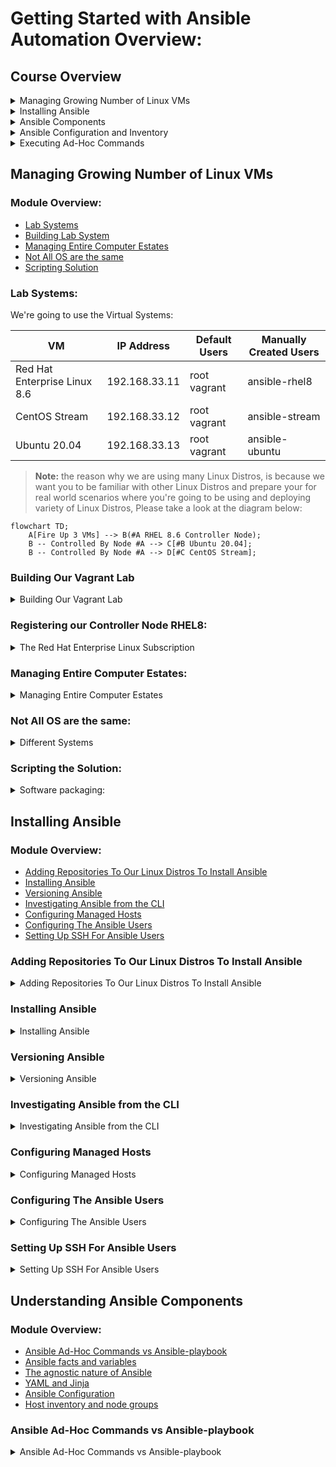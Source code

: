 # Getting Started with Ansible Automation Overview:

## Course Overview

<details><summary> Managing Growing Number of Linux VMs</summary>

- [Managing Entire Computer Estates](https://github.com/Abdulhamid97Mousa/RHCE_EX294_Study_Group/wiki/Linux-Administration-with-Ansible:-Getting-Started-with-Ansible-Automation#managing-entire-computer-estates)
- [Building the Vagrant Labs](https://github.com/Abdulhamid97Mousa/RHCE_EX294_Study_Group/wiki/Linux-Administration-with-Ansible:-Getting-Started-with-Ansible-Automation#building-our-vagrant-lab)
- [The Red Hat Enterprise Linux Subscription](https://github.com/Abdulhamid97Mousa/RHCE_EX294_Study_Group/wiki/Linux-Administration-with-Ansible:-Getting-Started-with-Ansible-Automation#registering-our-controller-node-rhel8)
- [Not All OSs Are the Same](https://github.com/Abdulhamid97Mousa/RHCE_EX294_Study_Group/wiki/Linux-Administration-with-Ansible:-Getting-Started-with-Ansible-Automation#not-all-os-are-the-same)
- [Scripting Solution](https://github.com/Abdulhamid97Mousa/RHCE_EX294_Study_Group/wiki/Linux-Administration-with-Ansible:-Getting-Started-with-Ansible-Automation#scripting-the-solution)

</details>

<details><summary> Installing Ansible</summary>

-  [Adding Repositories To Our Linux Distros To Install Ansible](https://github.com/Abdulhamid97Mousa/RHCE_EX294_Study_Group/wiki/Linux-Administration-with-Ansible:-Getting-Started-with-Ansible-Automation#adding-repositories-to-our-linux-distros-to-install-ansible)
-  [Installing Ansible](https://github.com/Abdulhamid97Mousa/RHCE_EX294_Study_Group/wiki/Linux-Administration-with-Ansible:-Getting-Started-with-Ansible-Automation#installing-ansible-1)
-  [Versioning Ansible](https://github.com/Abdulhamid97Mousa/RHCE_EX294_Study_Group/wiki/Linux-Administration-with-Ansible:-Getting-Started-with-Ansible-Automation#versioning-ansible)
-  [investigating Ansible from CLI](https://github.com/Abdulhamid97Mousa/RHCE_EX294_Study_Group/wiki/Linux-Administration-with-Ansible:-Getting-Started-with-Ansible-Automation#investigating-ansible-from-the-cli)

</details>

<details><summary>Ansible Components</summary>

- [Ansible Ad-Hoc Commands vs Ansible-playbook]()
- [Ansible Facts and Variables]()
- [The agnostic nature of Ansible]()
- [YAML and Jinja]()
- [Ansible Configuration]()
- [Host inventory and Node Groups]()


</details>

<details><summary>Ansible Configuration and Inventory</summary>

-  [Adding Repositories To Our Linux Distros To Install Ansible](https://github.com/Abdulhamid97Mousa/RHCE_EX294_Study_Group/wiki/Linux-Administration-with-Ansible:-Getting-Started-with-Ansible-Automation#adding-repositories-to-our-linux-distros-to-install-ansible)

</details>

<details><summary>Executing Ad-Hoc Commands</summary>

-  [Adding Repositories To Our Linux Distros To Install Ansible](https://github.com/Abdulhamid97Mousa/RHCE_EX294_Study_Group/wiki/Linux-Administration-with-Ansible:-Getting-Started-with-Ansible-Automation#adding-repositories-to-our-linux-distros-to-install-ansible)

</details>

## Managing Growing Number of Linux VMs

### Module Overview:
-  [Lab Systems](https://github.com/Abdulhamid97Mousa/RHCE_EX294_Study_Group/wiki/Linux-Administration-with-Ansible-Getting-Started-with-Ansible-Automation/_edit#lab-systems) 
-  [Building Lab System](https://github.com/Abdulhamid97Mousa/RHCE_EX294_Study_Group/wiki/Linux-Administration-with-Ansible:-Getting-Started-with-Ansible-Automation#building-our-vagrant-lab)
-  [Managing Entire Computer Estates](https://github.com/Abdulhamid97Mousa/RHCE_EX294_Study_Group/wiki/Linux-Administration-with-Ansible:-Getting-Started-with-Ansible-Automation#managing-entire-computer-estates)
-  [Not All OS are the same](https://github.com/Abdulhamid97Mousa/RHCE_EX294_Study_Group/wiki/Linux-Administration-with-Ansible:-Getting-Started-with-Ansible-Automation#not-all-os-are-the-same)
-  [Scripting Solution](https://github.com/Abdulhamid97Mousa/RHCE_EX294_Study_Group/wiki/Linux-Administration-with-Ansible:-Getting-Started-with-Ansible-Automation#scripting-the-solution)


### Lab Systems:
We're going to use the Virtual Systems:

| VM     | IP Address | Default Users | Manually Created Users |
| ---      | ---       | ---       | ---       |
| Red Hat Enterprise Linux 8.6 | 192.168.33.11 | root  vagrant | ansible-rhel8 |
| CentOS Stream    | 192.168.33.12 | root  vagrant | ansible-stream |
| Ubuntu 20.04    | 192.168.33.13 | root  vagrant  | ansible-ubuntu |




> **Note:** the reason why we are using many Linux Distros, is because we want you to be familiar with other Linux Distros and prepare your for real world scenarios where you're going to be using and deploying variety of Linux Distros, Please take a look at the diagram below:

```mermaid
flowchart TD;
    A[Fire Up 3 VMs] --> B(#A RHEL 8.6 Controller Node);
    B -- Controlled By Node #A --> C[#B Ubuntu 20.04];
    B -- Controlled By Node #A --> D[#C CentOS Stream];
```

### Building Our Vagrant Lab

<details><summary>Building Our Vagrant Lab</summary>

### Building Our Vagrant Lab:

#### Installing the necessary software
In order to be able to follow along you need to install the following software, remember software version is important. therefore, go to the following websites and install the specified software only and in the same order.
   
> The **VirtualBox and Extension Pack** need to be downloaded with the same version. for example, if you decided to install VirtualBox 6.1 and your Extension Pack has the 5.0 build/version you'll probably run through a compatibility issues, you must then download VirtualBox and the extension pack with the same version, the recommended version for both should be 6.1 version to avoid bugs or download failure.
   
1. Install the latest VirtualBox, Virtualization technology has many flavors, you can decide whether to use VMware Workstation, Oracle VirtualBox, and Virtmanager. and for this repository it's recommended that you use VirtualBox, Please install VirtualBox and VirtualBox Extension Pack.
   
   - How to install VirtualBox, please go to the following links to install VirtualBox and Extension Pack or you can follow the image links, starting by installing `VirtualBox graphical User Interface Version 6.1.36`, and if you're using windows make sure to choose Windows, or select MacOS if you're using MacOS, for windows users, please install [VirtualBox 6.1 (active maintenance)](https://download.virtualbox.org/virtualbox/6.1.40/VirtualBox-6.1.40-154048-Win.exe) or you can go to [https://www.virtualbox.org/wiki/Downloads](https://www.virtualbox.org/) and install newer versions at your peril.
   

   - How to install VirtualBox Extension Pack, go to this link for installation [Oracle_VM_VirtualBox_Extension_Pack-6.1.36.vbox-extpack](https://download.virtualbox.org/virtualbox/6.1.36/Oracle_VM_VirtualBox_Extension_Pack-6.1.36-152435.vbox-extpack)
   
> After you've installed VirtualBox and Extension Pack Successfully, you need to add the Extension Pack to VirtualBox, and how to do it ? well, you need to follow the next bullet point, open it and follow along.

<details><summary>How to add the extension pack to VirtualBox</summary>

<br></br>

![image](https://user-images.githubusercontent.com/80536675/200651756-036369ef-0a33-401d-9c12-f401b2470522.png)

![image](https://user-images.githubusercontent.com/80536675/200651793-a756c55f-66ea-428d-b705-0f85b0cfef02.png)

![image](https://user-images.githubusercontent.com/80536675/200651827-9c41590b-e72a-4781-a33b-afd1e42af6ea.png)

![image](https://user-images.githubusercontent.com/80536675/200651872-032531a9-4744-47df-b480-82ef233f8c30.png)

![image](https://user-images.githubusercontent.com/80536675/200652048-b9e47e2c-e6ac-4c60-a9d0-a4aba0a5875a.png)

</details>


2. Install Latest version of Vagrant, Vagrant enables users to create and configure lightweight, reproducible, and portable development environments.
   - To install vagrant please go to this website https://www.vagrantup.com/downloads.html, select Windows and 64-bit or 32-bit depends on your OS
   
<details><summary>How to Install Vagrant</summary>

<br></br>

![image](https://user-images.githubusercontent.com/80536675/200653238-a6f6f187-9017-4b2b-b4b5-8c97daea58a5.png)

</details>


#### Create The Required Directories In The Host OS
In order to create following directories correctly, make sure to follow the next steps.
1. Go to `C:/Users/user-name/vagrant` on your Host OS, you need to create a directory called `vagrant` and Under the vagrant Directory create another sub-directory called `ansible`, your directory tree should be: `C:/Users/user-name/vagrant/ansible/`
2. Inside your `C:/Users/user-name/vagrant/ansible/` directory you need to install or write your own `Vagrantfile`
   - To install the Vagrantfile go to this link: [Vagrantfile](https://github.com/Abdulhamid97Mousa/RHCE_EX294_ExamPrep/blob/main/Linux%20Administration%20with%20Ansible%20Getting%20Started%20with%20Ansible%20Automation/Demo_1/Vagrantfile)

3. if you are facing trouble with these two bullet points, I've got images that could help you in creating these directories in the correct places.

<details><summary>How does Vagrantfile look like</summary>

<br></br>

![image](https://user-images.githubusercontent.com/80536675/200665970-9024fc15-f871-4c14-a468-74484e829035.png)

</details>

<details><summary>How to Install Vagrantfile</summary>

<br></br>

![image](https://user-images.githubusercontent.com/80536675/200666495-6293ef9b-182e-4739-8b69-0b864620a229.png)
![image](https://user-images.githubusercontent.com/80536675/200666520-a2d0961e-a9d1-460f-8f76-1a68ccfa991b.png)

</details>


4. After installing `Vagrantfile` please place it under the ansible directory.

<details><summary>Where to place the Vagrantfile</summary>

<br></br>

![image](https://user-images.githubusercontent.com/80536675/200659505-1f4ca412-efdf-4fd5-912c-26898ccd8a41.png)

</details>


### Running Vagrant And Fire Up Our VMS:

In this section, we are going to use the `PowerShell` or optionally use `SecureCRT 8.7` to run our script, our script is going to create VMs for us,
the VMs are being mentioned earlier in the diagram, and At this moment we don't have any VMs currently running.

<details><summary>Refer to these image for assistance:</summary>

<br></br>

![image](https://user-images.githubusercontent.com/80536675/200663239-1725be30-25d2-42b9-8624-9be6c1d5d118.png)
![image](https://user-images.githubusercontent.com/80536675/200661448-401aa05d-49e8-48db-9a4a-e07f6b81e6e3.png)
![image](https://user-images.githubusercontent.com/80536675/200661637-b97ea383-3402-4de1-bc59-408ececd4c82.png)

</details>

> Here we can see that we're being placed at the directory `C:\Users\pc` if you run `PowerShell` as administrator, then you will be placed at this directory `C:\Windows\systems32`, being and administrator or not, it doesn't matter.

> Next, in order to run your script Vagrant file you need change your current directory `C:\Windows\systems32` to `C:\Users\user-name\vagrant\ansible\`, to do that you need to enter the following Command:
```
cd C:\Users\user-name\vagrant\ansible
```
<details><summary>Refer to this image:</summary>
 
<br></br>

![image](https://user-images.githubusercontent.com/80536675/200673183-437389d5-1b63-4b3a-9de2-c21d0815dbd5.png)


</details>

> To create and fire-up our VMs we just need enter the command:
```
vagrant up
```

<details><summary>Refer to this image:</summary> 

<br></br>

![image](https://user-images.githubusercontent.com/80536675/200664725-68905011-143e-4d05-ad13-00e948a1dc35.png)
![image](https://user-images.githubusercontent.com/80536675/200664930-b17a10c3-4765-4b2c-a9ad-81297140c56f.png)


</details>

### Verifying and Connectivity to Our VMs:

In this section I'm going to use another software instead of `PowerShell` called `SecureCRT`, Why would i do that?
well, working with PowerShell is good but some commands won't be accessible to you and the interface is rigid in my opinion. therefore, i recommend that you install SecureCRT 8.7, to install SecureCRT 8.7 go to this link: [VanDyke_SecureCRT_and_SecureFX_8.7.2_Build_2214.rar](https://getintopc.com/softwares/file-sharing/vandyke-securecrt-and-securefx-free-download/)

> Working with PowerShell or SecureCRT is almost the same.

<details><summary>After installing SecureCRT 8.7 version, open it and make sure you have an interface similar to mine</summary>

<br></br>
![image](https://user-images.githubusercontent.com/80536675/200668826-c367c8ea-3a0b-488b-a0f9-35143e8029e9.png)

</details>

- Next, you need to connect to your local shell.

<details><summary>Please refer to the following images for assistance</summary>

<br></br>
![image](https://user-images.githubusercontent.com/80536675/200668878-4c228deb-c689-4a56-a507-cddce932817e.png)
![image](https://user-images.githubusercontent.com/80536675/200669073-c7061f0c-69cf-4899-8cb4-ff8d97631c50.png)

</details>

- Go to `C:/Users/user-name/vagrant/ansible/` and enter the command: `vagrant ssh rhel8` to ssh to each of your VMs, remember VMs names are `rhel8`,`ubuntu` and `stream`, open another window and do the same for ubuntu and CentOS stream:

```
cd C:\Users\user-name\vagrant\ansible
vagrant ssh rhel8
```

<details><summary>Refer to the following images for assistance:</summary>

<br></br>
![image](https://user-images.githubusercontent.com/80536675/200670128-125e327b-83cc-4fc1-8e71-933031b65782.png)
![image](https://user-images.githubusercontent.com/80536675/200670681-a211ef91-1bd6-4b39-8bfd-ec0c9045808c.png)
![image](https://user-images.githubusercontent.com/80536675/200670882-0d42ffb5-af92-4441-9314-0930a8cb6701.png)

</details>

</details>



### Registering our Controller Node RHEL8:

<details><summary>The Red Hat Enterprise Linux Subscription </summary>

Once we're connected to our rhel8 VM, we need to Subscribe to Red hat developer portal, to get more information about [No-cost Red Hat Enterprise Linux Individual Developer Subscription:](https://developers.redhat.com/articles/faqs-no-cost-red-hat-enterprise-linux#)

> We must subscribe to Redhat developer program's to use Ansible, if we're not subscribed we won't be able to use ansible, we're still able to use ansible within other distributions such as, ubuntu and stream.

1. We need to check if our Rhel8 System is being subscribed to Redhat developer program's or not, you need to enter the command:
```
sudo subscription-manager status
```
<details><summary>Refer to these images</summary>

<br></br>
![image](https://user-images.githubusercontent.com/80536675/200679347-086de602-3315-4330-93ea-4b344ef55a65.png)

</details>

2. To subscribe to Red hat developer program's, we need to go to this website and sign up:[developers.redhat.com](https://developers.redhat.com/)

<details><summary>Refer to these images to sign up to developers.redhat.com</summary>

<br></br>
![image](https://user-images.githubusercontent.com/80536675/200680545-6e6483e4-e1ab-4589-ae1b-2ede1a37a6ac.png)

</details>

> **Note:** Simple content access simplifies administrator workflows so that you can add, remove, or renew system registrations in a streamlined “register and run” experience. Simply connect Red Hat Enterprise Linux systems and begin installing software. [Learn more about simple content access enablement](https://access.redhat.com/management#)

3. Next, we need to `Disable Simple content access for Red Hat`:[Overview page](https://access.redhat.com/management)

<details><summary>Refer to these images to Disable Simple content access for Red Hat</summary>

<br></br>
![image](https://user-images.githubusercontent.com/80536675/200681510-9465c72e-c7c6-437f-bf09-5fba783a4497.png)

</details>

> In short, If you don't Disable Simple content access for Red Hat, your Rhel8 overall status: is going to be Disabled, make sure Simple contect access is disabled on Redhat developer portal, please check the following images for further assistance.

<details><summary>Refer to these images to disable Simple content access for red hat</summary>

<br></br>
![image](https://user-images.githubusercontent.com/80536675/200686282-a5bc7173-d000-41f9-9d3e-528424e05574.png)
![image](https://user-images.githubusercontent.com/80536675/200683574-faedd341-a80c-45e5-824c-186b058c7d89.png)

</details>

</details>

### Managing Entire Computer Estates:

<details><summary>Managing Entire Computer Estates</summary>

you can manage systems in the following ways:

1. Server by Server
   - connecting to each and every single server
   - execute different command while using different linux distributions

2. Scripting Solution
   - As the number of servers grow, shell scripting helped automate the solution and added reliability.

</details>


### Not All OS are the same:

<details><summary>Different Systems</summary>

> **Note:** Whilst our discreet commands or scripts can manage our systems, We're still facing the complexity of managing many and different Linux distributions at once, since we use different commands while using different Linux distributions it's difficult to remember each command or how to create a shell script that can work on many distros, and ansible can solve this problem and it is the ultimate solution against varying Linux distributions, we are going to see the agnostic nature of Ansible, in this repository.

For example, let's say that we want to install a package, any package, the command on rhel8 is not going to be the same as in ubuntu 20.04.

</details>

### Scripting the Solution:

<details><summary>Software packaging:</summary>

  - while using ubuntu the command to install a package is: `apt-get` and 'apt' stands for advance packaging tool
  - while using Rhel8 the command to install a package is: `yum/dnf install` and 'yum' yellow updater manager
- To install vim for example, on Rhel8 `vim` is called `vim-enhanced` whereas on ubuntu it's just called `vim`
- For this problem we can create a shell script that can install vim on Rhel8 CentOS, and ubuntu, Please go to [install-vim.sh](https://github.com/Abdulhamid97Mousa/RHCE_EX294_ExamPrep/blob/main/Linux%20Administration%20with%20Ansible%20Getting%20Started%20with%20Ansible%20Automation/Demo_1/install-vim.sh), you have the choice to write the bash script or download it, after you install it make sure to go to rhel8 and enter the command; `vim install-vim.sh` and then enter the command: `bash install-vim.sh`, if you're looking for the script it self refer to the link above.

> The script provided above supposed to install vim on all VMs.

<details><summary>I've created a shell script that cad do that, please refer to the following images for assistance:</summary> 

<br></br>
![image](https://user-images.githubusercontent.com/80536675/200691847-f1bc7d19-9684-4a85-a512-170de70f8f6d.png)
![image](https://user-images.githubusercontent.com/80536675/200691780-a92551dc-81cf-4a82-a73f-a183d5237aae.png)
![image](https://user-images.githubusercontent.com/80536675/200691910-f1261df0-d32a-4f5f-9e47-729a5113e2ea.png)
![image](https://user-images.githubusercontent.com/80536675/200691678-acb00bf7-1c68-44ae-a0de-ce6da1d5654d.png)
![image](https://user-images.githubusercontent.com/80536675/200692759-289973bc-039c-4da2-b43a-cdec75e0a0f3.png)

</details>

</details>

</details>

## Installing Ansible

### Module Overview:
-  [Adding Repositories To Our Linux Distros To Install Ansible](https://github.com/Abdulhamid97Mousa/RHCE_EX294_Study_Group/wiki/Linux-Administration-with-Ansible:-Getting-Started-with-Ansible-Automation#adding-repositories-to-our-linux-distros-to-install-ansible) 
-  [Installing Ansible](https://github.com/Abdulhamid97Mousa/RHCE_EX294_Study_Group/wiki/Linux-Administration-with-Ansible:-Getting-Started-with-Ansible-Automation#installing-ansible-1)
-  [Versioning Ansible](https://github.com/Abdulhamid97Mousa/RHCE_EX294_Study_Group/wiki/Linux-Administration-with-Ansible:-Getting-Started-with-Ansible-Automation#versioning-ansible)
-  [Investigating Ansible from the CLI](https://github.com/Abdulhamid97Mousa/RHCE_EX294_Study_Group/wiki/Linux-Administration-with-Ansible:-Getting-Started-with-Ansible-Automation#investigating-ansible-from-the-cli)
-  [Configuring Managed Hosts](https://github.com/Abdulhamid97Mousa/RHCE_EX294_Study_Group/wiki/Linux-Administration-with-Ansible:-Getting-Started-with-Ansible-Automation#configuring-managed-hosts)
-  [Configuring The Ansible Users](https://github.com/Abdulhamid97Mousa/RHCE_EX294_Study_Group/wiki/Linux-Administration-with-Ansible:-Getting-Started-with-Ansible-Automation#configuring-the-ansible-users)
-  [Setting Up SSH For Ansible Users](https://github.com/Abdulhamid97Mousa/RHCE_EX294_Study_Group/wiki/Linux-Administration-with-Ansible:-Getting-Started-with-Ansible-Automation#setting-up-ssh-for-ansible-users)

### Adding Repositories To Our Linux Distros To Install Ansible

<details><summary>Adding Repositories To Our Linux Distros To Install Ansible</summary>

### UNDERSTANDING INSTALLATION METHODS

Ansible is open-source software, and as a result, Ansible can be installed on many platforms, each of which comes with its own installation method. In this repo we cover installation of Ansible on either Red Hat Enterprise Linux 8 or CentOS 8. On both platforms you can install Ansible from the distribution repositories or using Python pip. In the following sections you read how to do this.

> **Note:** Use the instructions that correspond to the operating system and installation method that you want to use.

### Installing Ansible on Rhel8
- Even though we only need to install ansible on the controller node `Single node`, we'll learn the installation on all the three systems.
  - Install Ansible on Rhel8 `Controller Node`
  - Install Ansible on CentOS
  - Install Ansible on Ubuntu 20.04: Using Ubuntu PPA

> **Note:** It doesn't matter which OS that you're using, you still have to configure local repository or install software from repo on the internet.

- Verify the installed versions of Ansible that we need. we need to enter the command:
```
sudo subscription-manager repo --list | grep ansible
```
<details><summary>Please refer to the following images for clarity</summary>

<br></br>
![image](https://user-images.githubusercontent.com/80536675/200698724-3b5a447e-2b71-4b91-8293-8fcad3a92fe7.png)

</details>

</details>


### Installing Ansible

<details><summary>Installing Ansible</summary>

### Installing Ansible on RHEL8 VM

> **Important Note:** When we setup our Rhel8 there were additional repos that came with it such as epel and epel-modular repos,
these repos are not part of the Red hat developer program's, these repos contain ansible but not the free version, and it might create problems down the line, so make sure to disable the following repos the command you need to enter is:

```
yum repolist                                                  <---- to check which repository are currently configured on your system
sudo yum install -y dnf-plugins-core                          <---- to install config-manager utility
sudo yum config-manager --disable epel epel-modular           <---- to disable epel and epel-modular repos
```

<details><summary>Please refer to the following images for clarity</summary>

<br></br>
![image](https://user-images.githubusercontent.com/80536675/200698534-0d99813a-8be2-4b1c-8105-573abf3aa665.png)
![image](https://user-images.githubusercontent.com/80536675/200698626-dde08903-daa9-4dc0-9e54-9fbb8ae4b6b9.png)
![image](https://user-images.githubusercontent.com/80536675/200698148-0021e953-6cb4-4d84-8bba-330f24cd838e.png)

</details>


> Now, We need to enable a specific version of Ansible on Rhel8 Node: `ansible-2.9-for-rhel-8-x86_64-rpm`

for that we need to enter the following command: 
```
sudo subscription-manager repos --enable ansible-2.9-for-rhel-8-x86_64-rpm
```

<details><summary>Please refer to the following images for clarity</summary>

<br></br>
![image](https://user-images.githubusercontent.com/80536675/200698219-9194aae2-f7ee-49bc-abc7-99b32e770911.png)

</details>

### Installing Ansible on CentOS
On CentOS there are repos installed that came along side our setup, but these repos doesn't encompass ansible or products that are suitable for enterprise Linux. therefore, we need to install ansible from a repo that we configure manually.

for that we need to enter the command:
```
sudo yum install -y epel-release                       <----- epel-release package has ansible inside it but not enabled
sudo yum install -y ansible
```
<details><summary>Please refer to the following images for clarity</summary>

<br></br>
![image](https://user-images.githubusercontent.com/80536675/200699615-53c89367-5e00-4212-a75a-25c29865f0c6.png)
![image](https://user-images.githubusercontent.com/80536675/200700506-8a9eb2fe-dff6-4700-933d-6e45fe8ad705.png)

</details>

### Installing Ansible on Ubuntu

Enabling Ansible on Ubuntu 20.04

for that we need to enter the command:
```
sudo apt-add-repository --yes --update ppa:ansible/ansible                       <----- add a repository
sudo apt install ansible                                                         <----- install Ansible
```
<details><summary>Please refer to the following images for clarity</summary>

<br></br>
![image](https://user-images.githubusercontent.com/80536675/200703262-903ffc42-d853-43a3-8512-b49c051b222e.png)
![image](https://user-images.githubusercontent.com/80536675/200703697-5ea90525-a87f-4694-ba12-77c8f81e5306.png)

</details>

### Using python-pip to Install Ansible

Ansible is completely written in the scripting language Python, and Python includes its own package manager:
python-pip. As a result, for software that is written in Python, you can use either the package manager of your
Linux repository or the python-pip software manager. Because Ansible is written in Python, this applies to Ansible as well.

The advantage of using python-pip is that it is an advanced method of managing software, often giving you
access to the most recent version of the software before it is available in the repositories of your distribution. The
disadvantage is that the software isn’t controlled from your distribution, which makes it harder to manage software updates from a generic interface.

> how to install Ansible from the python-pip installer.

1. From a root shell on your CentOS or RHEL 8 control node, type **yum install -y python3-pip** to install the Python 3 pip installer.

2. Type **alternatives --set python /usr/bin/python3** . This creates a symbolic link with the name python that allows you to start the python3 binary.

3. Exit the root shell, and open a shell as your Ansible user. From the ansible user shell, type **pip3 install ansible --user**.

4. Once the installation completes, type **ansible --
version** to verify that Ansible has been
installed.

</details>


### Versioning Ansible

<details><summary>Versioning Ansible</summary>

> If we took a look at the executable itself to see what type of command is ansible, we can see the following:

```
file $(which ansible)
```
<details><summary>Please open this collapse block to know What the above command returns</summary>

<br></br>

The **file** command help us determine the type of the file, it's a very useful command, and The **Which** command help us determine the full path to the command, or where the command was executed from.

![image](https://user-images.githubusercontent.com/80536675/200925486-56120189-bd95-4918-b77c-6e6dd3dc11f2.png)

> We can see the type of the file, and it's a Python Script, and it was executed from `/usr/bin/ansible`, we also know that the command **ls** is executed from `/usr/bin/ls`

> a little bit about the command ansible, from the man pages, ansible is  **An extra-stimple tool/framework/API for doing `remote things` this command allows you to define and run a single task `playbook` against a set of hosts**

> This is also the case when we execute the following command:

```
file $(which ansible-playbook)
```

![image](https://user-images.githubusercontent.com/80536675/200927073-c873e8f2-79e4-4214-9238-5a669d749158.png)


> It's understood that **ansible-playbook** command is actually a symbolic link to Ansible, and everything to do with ansible is based on python.

</details>

### Ansible Version

As of May 2021, the steps in this repository, will install **Ansible 2.9.xx**, and no matter which distribution was chosen as the controller node.

> To check which version of Ansible is installed, we can execute the following Command:

```
ansible --version
```

<details><summary>Please open this collapse block to know What the above command returns</summary>

> Excuting the **ansible --version** is very important command, because it tell us also about the underlying version of Python, working with later version of python means that we have more modules to work with and more security features will be available for free to all Ansible users. if you use ubuntu, you will have a later version of python, but if you decided to work with rhel8 you might have to deal with older versions of python.


![image](https://user-images.githubusercontent.com/80536675/200928376-ccbdda88-724a-4dbb-bdfd-e5b9451ec5ac.png)

> We also get to see the configuration files, but where can we find ansible modules ? Well, we can see where ansible is located, but additional python version that we're using behind out ansible program, if we look at:

```
ls /home/vagrant/.ansible/plugins/modules               <--- this returns nothing because the directory doesn't exist yet.
ls /usr/share/ansible/plugins/modules                   <--- the directory exist, because it was added during the installation, but it's empty for now
ls /usr/lib/python3.6/site-packages/ansible             <--- Here we can see python modules, few of them has the extension .py,
```

</details>

</details>

### Investigating Ansible from the CLI 

<details><summary>Investigating Ansible from the CLI </summary>

<br></br>

![image](https://user-images.githubusercontent.com/80536675/200936185-2426740e-8ee0-48d0-af00-46094f63d5fe.png)


> If we look underneath the main context, how these modules be accessed. When we look underneath the main modules directory, this would then be used predominantly by our remote executional or ad-hoc commands, we'll be able to see a grouping of python modules based on their purpose

```
ls /usr/lib/python3.6/site-packages/ansible/modules
```

![image](https://user-images.githubusercontent.com/80536675/200936343-f7050468-48bf-4073-a522-cde365dbb392.png)


> Again, we see a lot of directories, but these modules are then representing the purpose, like module for messaging, or module for networking and so on.

```
ls /usr/lib/python3.6/site-packages/ansible/modules/system/
```
![image](https://user-images.githubusercontent.com/80536675/200936509-dab80ece-a835-4399-a481-324364ffb6ba.png)

> Here, we can see a lot of modules related to managing your system, and we can see such as the time-zone and the ping so on. if we then go back to 
`/usr/lib/python3.6/site-packages/ansible/playbook/` directory, in here, we are looking to modules specific to playbooks, we can run some of the others, the other modules we've look at, but these are specific to what could be used within playbook, such as **loop_include.py**, or **play_context.py**, etc. Much of this will be clearer when we go through this repository. 

![image](https://user-images.githubusercontent.com/80536675/200938681-c67fa5ee-7694-4d19-8a44-e5c2b91c1a6e.png)

</details>

### Configuring Managed Hosts

<details><summary>Configuring Managed Hosts</summary>

Managed hosts in an Ansible environment don’t need a lot. Opposed to what is needed in some other configuration management solutions, no agents need to be installed on the managed hosts. You only have to **enable SSH access and ensure that Python is available on the managed hosts**.

If you want to manage non-Linux nodes, notice that additional steps might be required. To manage Windows with Ansible, for instance, you must enable a Windows-native remote access mechanism, like Windows Remote Management (WinRM) or the Windows SSH daemon, and if you want to manage network devices, you might have to use device-specific requirements. This is not relevant for RHCE EX294 though, where you only have to manage Linux machines with Ansible.

1. On your RHEL 8 managed nodes, open a root
shell.

2. Type `systemctl status sshd` to verify whether the SSH process is running and available to
receive incoming connections. SSH is automatically installed and started on a RHEL/CentOS 8 installation, so no further action should be required here.

<details><summary>For clarity Please open</summary>

![image](https://user-images.githubusercontent.com/80536675/201176396-982d1c20-6338-44eb-92a5-a708b9ffa05f.png)

</details>

3.Type `rpm -qa | grep python`. You should now see a list of packages. Often, you do not need to
manually install Python on RHEL or CentOS 8 because it’s a part of the default configuration in most installation types.

<details><summary>For clarity Please open</summary>

![image](https://user-images.githubusercontent.com/80536675/201176641-4d5f4115-3bcf-4386-afe1-9416db8cb91f.png)

</details>

4. Finally, type `firewall-cmd --list-all`. In the list of services, you should see that ssh is listed. This
means that the remote host is accessible through ssh as well.

<details><summary>For clarity Please open</summary>

![image](https://user-images.githubusercontent.com/80536675/201178011-8da9f33f-7471-43de-8d3a-8dfaeda29262.png)

![image](https://user-images.githubusercontent.com/80536675/201178292-df7574e5-3bec-47eb-a6ab-696f4bb4dc0a.png)

</details>

5. From the **Controller node Rhel8** to **Managed node CentOS-Stream**, you have to `ssh USER@IPADDRESS` to managed node to verify accessibility, by default from the initial setup that we've provided you, you've got **vagrant User** and you can't issue commands without elevated privileges, it's understood that you could use the **sudo** command while using vagrant user, but remember while managing an environment with ansible you **Must use a dedicated user account** , and by default **Key based Authentication** is enabled on all three VMs, If you type `ssh vagrant@192.168.33.12`. 

> **Note:** in the lab setup we mentioned the IP address for each node, **Rhel8:192.168.33.11, CentOS-Stream:192.168.33.12, and Ubuntu-20.04:192.168.33.13**,  This  command `ssh vagrant@192.168.33.12` opens an SSH session to vagrant user of CentOS Machine, which verifies that everything required is up and running.

> **Note:** you still might not be able to connect to vagrant user on CentOS because you don't have the public key to vagrant user of CentOS-Stream machine. So, what to do ? Well, you've got three options:
- Login as root and **Disable** Key based Authentication which's not **Recommended**.
- Go to your **Controller Node Rhel8** as vagrant user and copy the content of the public key across to your **Managed Node CentOS** vagrant user, make sure that content of your public key of Rhel8 vagrant user is being placed in the `/.ssh/authorized_keys` of CentOS vagrant user's file.
- What i recommend that you do is, you go ahead and create a user with the name **ansible-rhel8** on controller node and another user **ansible-stream** on the Managed node, and then generate ssh keys on controller node, and then copy public key across to your managed node. 


<details><summary>How to create Users (ansible-rhel8, ansible-stream, and ansible-ubuntu)?, to find out open me</summary>

![image](https://user-images.githubusercontent.com/80536675/201192030-eb6e19ae-0930-4ca7-95a3-b644aa01f420.png)

</details>

> **Important Note:** Please go to section Configuring The Ansible Users for more clarity.

</details>

### Configuring The Ansible Users

<details><summary>Configuring The Ansible Users</summary>

While managing an environment with Ansible, you need a dedicated user account. In this repo I use a user with
the name “ansible” in all examples, this means **ansible-rhel8 on rhel8 machine**, **ansible-stream on CentOS**, and **ansible-ubuntu on Ubuntu**. Obviously, in a production environment you can pick any username you would like. Because the examples in this repo all use the username “ansible,” I advise you to create a user with that name as well.

> **Note:**  The ansible user is used to run the ansible scripts on the managed hosts. To do so, you issue an `ssh` command under the hood, which allows Ansible to push a Python script that performs all configuration tasks on the managed machines. For this procedure to work easily, two steps are required for setting up the ansible user:

1. The user must be able to SSH into the managed machines.
2. The user must be enabled to run tasks as root on the managed machines.

</details>

### Setting Up SSH For Ansible Users

<details><summary>Setting Up SSH For Ansible Users</summary>

Setting up SSH to allow the ansible user to log in to a managed host is not difficult. Just ensure the user
account exists on all machines and use the ssh command. You should consider how to configure SSH access though.

If nothing is configured, the user needs to enter a password each time the remote connection is
established. Although secure, this is not convenient, especially not in an environment where Ansible is used to manage remote machines.

The most convenient way to connect to managed machines is by using SSH public/private keys, and that is
exactly what we’re going to do in our sample configuration. SSH public/private keys can be used as authentication credentials, and because a private key cannot be guessed, it is considered a more secure way to log in to managed hosts.

To work with public/private keys, a passphrase may be used to further secure private key access. Normally, the
private key should be accessible by the user who owns the key only, which is accomplished by putting the key in
a secured place in the user home directory. If, however, someone would be able to copy the user private key, the
user identity would be stolen and freely accessible. For that reason, it makes sense to secure the private key with a passphrase.

> **Note:** A passphrase is like a password; it needs to be entered each time the private key is used. Using passphrases
makes using public/private key pairs a lot more secure, but it makes working with Ansible a little less convenient
as well. For that reason, on the RHCE exam, you don’t have to secure SSH setup with passphrases, and you can work with password-less private keys.

#### Setting Up SSH Key-Based User Authentication

1. On Rhel8 VM, open a shell as the user ansible-rhel8.

2. Type `ssh-keygen` command. Press Enter to accept the default file name for storing the private key.

3. When prompted for a passphrase, press Enter. This configures a passphrase-less private key, meaning no passphrase. Press Enter again to confirm.

<details><summary>How to generate SSH public/private keys, to know how, please open me</summary>

![image](https://user-images.githubusercontent.com/80536675/201199140-4b170c1e-faef-42ce-9c93-c28d4cad60c5.png)

</details>

- After generating the public/private key-pair, type `ssh-copy-id ansible-stream@192.168.33.12` command and press enter. This prompts for the user ansible-stream password on server CentOS, **Now this might not work straight away**, so please follow the steps bellow:
  - You need to configure a password for ansible-stream user, and the same for all other users **ansible-rhel8 and ansible-ubuntu**.
  - You need to add ansible-stream user to sudoers group. to do that, you need to issue the command `usermod -a -G wheel ansible-stream`
  - You need to configure sshd.service to **disable key based authentication** and **enable Password Authentication** on CentOS VM, to allow for public key to be sent to ansible-stream user, to do that you need to issue the command `sudo vim /etc/ssh/sshd_config`, while editing the file, look for `PubkeyAuthentication no` make sure to set it to `no`
  - After the previous step, you will have to restart your sshd.service, to do that you need to issue the command `systemctl restart sshd.service` and this would allow for updating configurations. 
  - Next, you will have to issue the command `ssh-copy-id ansible-stream@192.168.33.12`, but this time you'll be prompted to enter a password for ansible-stream user, after successfully copying the public key from ansible-rhel8 user to the appropriate location on CentOS ansible-stream user. 
  - Please after copying the public key over to the designated user go ahead and **disable Password authentication** and **Re-enable key based authentication**  to do that, you need to issue the command `sudo vim /etc/ssh/sshd_config`, make sure to set **PasswordAuthentication no** and **PubKeyAuthentication yes**, and remember to restart sshd.service, to do that issue the command `sudo systemctl restart sshd.service`
  - Finally, check if the key based authentication is working properly**, Repeat this step for ansible-ubuntu user, using the command `ssh-copy-id ansible-ubuntu`.

<details><summary>How to copy SSH pub key to ansible-stream, to know please open me</summary>

![image](https://user-images.githubusercontent.com/80536675/201201497-97db6c1f-b7d9-403a-826d-dd81d818deb7.png)

![image](https://user-images.githubusercontent.com/80536675/201201978-2381d262-aec4-4e41-821a-e149acb424a7.png)

![image](https://user-images.githubusercontent.com/80536675/201202469-71fd705a-2915-4c40-b0a8-2e3e489727c4.png)

![image](https://user-images.githubusercontent.com/80536675/201202558-3a4b4f11-4983-4460-af2e-43821137c5d3.png)

![image](https://user-images.githubusercontent.com/80536675/201203644-e56b5b6e-5085-4e6b-906e-86d6cadab576.png)

![image](https://user-images.githubusercontent.com/80536675/201202978-162c3945-cfef-4548-a465-3c883e0d1c49.png)

![image](https://user-images.githubusercontent.com/80536675/201204693-6f1cb27d-4924-4b2b-ab9a-3f6e961df4ae.png)

![image](https://user-images.githubusercontent.com/80536675/201210704-a2639cc9-63d7-4843-9c70-1766c91c36e5.png)

![image](https://user-images.githubusercontent.com/80536675/201209689-f2610ff7-e4dc-4131-9f5e-c998d4283dd9.png)

![image](https://user-images.githubusercontent.com/80536675/201209875-c5a5432c-9d14-4457-8a7e-ad669017a023.png)

![image](https://user-images.githubusercontent.com/80536675/201209842-5dfff9c3-f035-45f8-bce5-33703382eeea.png)

</details>

4. Verify that the passphrase-less private key has been correctly configured by using ssh ansible-strean@192.168.33.12. You should get access to a prompt on ansible-stream without having to enter a password or anything.

</details>

## Understanding Ansible Components

### Module Overview:
-  [Ansible Ad-Hoc Commands vs Ansible-playbook]() 
-  [Ansible facts and variables]()
-  [The agnostic nature of Ansible]()
-  [YAML and Jinja]()
-  [Ansible Configuration]()
-  [Host inventory and node groups]()

### Ansible Ad-Hoc Commands vs Ansible-playbook

<details><summary>Ansible Ad-Hoc Commands vs Ansible-playbook</summary>

When we use `ansible` command from the command line interface, we're issuing what Ansible describe as *Ad-Hoc Commands*, Ad hoc
commands are easy to use and they are fast, and for that reason, they are commonly used.

#### What are Ad-Hoc Commands ?
An ad hoc command is an Ansible task that you can run against managed hosts without the need to use any playbook files or other script-like solutions.

#### What are Ad-Hoc Commands used for ?
- Setup tasks that bring nodes to a desired state
- Quick tests to verify that a playbook was indeed successful
- Quick discovery tasks to verify that a node meets certain criteria

#### How does the command look like ?

![image](https://user-images.githubusercontent.com/80536675/202600386-ada72cb4-84d5-4907-9cb5-1dfa72eeeb88.png)

![image](https://user-images.githubusercontent.com/80536675/202602682-d87c59d4-82eb-440b-8ad8-fcb8873d3074.png)

This command contains a few ingredients. To start with, there is the `ansible` command, which is the command
for running ad hoc commands. Next, you need to specify on which hosts you want to target to run the ad hoc commands against,
which is accomplished by the `all` or you can specify `localhost`, localhost is implicitly defined and doesn't necessarily need to exist in an inventory, we'll get to see what're inventory later in the course. The third element refers to the module that you want to
run. A module is a script that is executed by Ansible to perform a specific task. In the sample command shown,
the -m option is used to call the module, and the specific module in this example is user. Finally, you need to
provide arguments to the module by using the -a option. In an ad hoc command, all arguments are provided
between double quotes. In this case there is just one argument, but if there are many arguments, all of them
need to be included between double quotes. Table 4-2 summarizes all these components of the ad hoc command.

When running an ad hoc command, you must be using your Ansible user account is (not root), and you must be in
a project directory where the **inventory** file and the **ansible.cfg** file can be found. Next, you run the command
ansible all -m user -a “name=lisa”, which reaches out to all hosts in inventory to ensure that user lisa
exists.

While doing so, Ansible compares the desired state (which is what you just specified in the ad hoc command)
with the current state of the managed machine, and if so required, it applies changes to the managed machine. you can see what the output of the command
looks like. Notice the listing executed the command on ungrouped, which refers to all hosts that are not a part of any specific group.

![image](https://user-images.githubusercontent.com/80536675/202603133-73fe7d54-735d-480b-b55c-1e48bf71ed8a.png)

shows the output of the ad hoc command. You can see that the first line shows ansible2 | SUCCESS.
This line indicates that host ansible2 already meets the desired state, and as a result, no changes had to be
applied. For host ansible1, you can see ansible1 CHANGED, which indicates that host ansible1 did not
meet the desired state yet, and changes had to be applied.
This is how each Ansible command works. 
Ansible commands are **idempotent**, **idempotent means that regardless of the current condition, Ansible brings the managed
host to the desired state. No matter how often you run the command, it always results in the same desired state.**
This is what is referred to as the idempotent behavior of Ansible commands: even if you run a command multiple times, the result is always the same.

> **Note:** In this and the following exercises, you need to execute tasks as a non-root user account. To do so, according to the setup instructions in Chapter 2, “Installing Ansible,” you have created a user with the name ansible. If you have created a user with a different name, make sure that the name of that specific user is used instead of “user ansible”.

</details>

</details>

